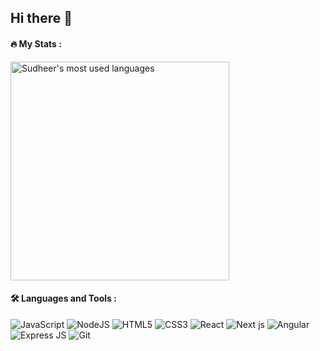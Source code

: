## Hi there 👋

<!--
**ronadabasha/ronadabasha** is a ✨ _special_ ✨ repository because its `README.md` (this file) appears on your GitHub profile.

Here are some ideas to get you started:

- 🔭 I’m currently working on ...
- 🌱 I’m currently learning ...
- 👯 I’m looking to collaborate on ...
- 🤔 I’m looking for help with ...
- 💬 Ask me about ...
- 📫 How to reach me: ...
- 😄 Pronouns: ...
- ⚡ Fun fact: ...
-->

#### :fire: My Stats :

<!--- [![GitHub Streak](http://github-readme-streak-stats.herokuapp.com?user=ronadabasha&theme=dark&background=000000)](https://git.io/streak-stats)

[![Top Langs](https://github-readme-stats.vercel.app/api/top-langs/?username=ronadabasha&layout=compact&theme=light)](https://github.com/ronadabasha/github-readme-stats) -->

<a href="https://github.com/ronadabasha">
  <img align="center" src="https://github-readme-stats.vercel.app/api/top-langs/?username=ronadabasha&theme=light&count_private=true&layout=compact" width="350" alt="Sudheer's most used languages" />
</a>

#### :hammer_and_wrench: Languages and Tools :

<div style:"display: flex">
  
  <img alt="JavaScript" src="https://img.shields.io/badge/javascript%20-%23323330.svg?&style=for-the-badge&logo=javascript&logoColor=%23F7DF1E"/>
  <img alt="NodeJS" src="https://img.shields.io/badge/node.js%20-%2343853D.svg?&style=for-the-badge&logo=node.js&logoColor=white"/>
  <img alt="HTML5" src="https://img.shields.io/badge/html5%20-%23E34F26.svg?&style=for-the-badge&logo=html5&logoColor=white"/>
  <img alt="CSS3" src="https://img.shields.io/badge/css3%20-%231572B6.svg?&style=for-the-badge&logo=css3&logoColor=white"/>
  <img alt="React" src="https://img.shields.io/badge/React-20232A?style=for-the-badge&logo=react&logoColor=61DAFB" />
  <img alt="Next js" src="https://img.shields.io/badge/Next.js-000000?style=flat-square&logo=Next.js&logoColor=white"/>
  <img alt="Angular" src="https://img.shields.io/badge/Angular-DD0031?style=for-the-badge&logo=angular&logoColor=white" />
<img alt="Express JS" src="https://img.shields.io/badge/Express.js-404D59?style=for-the-badge" />
  <img alt="Git" src="https://img.shields.io/badge/git%20-%23F05033.svg?&style=for-the-badge&logo=git&logoColor=white"/>
  
</div>
